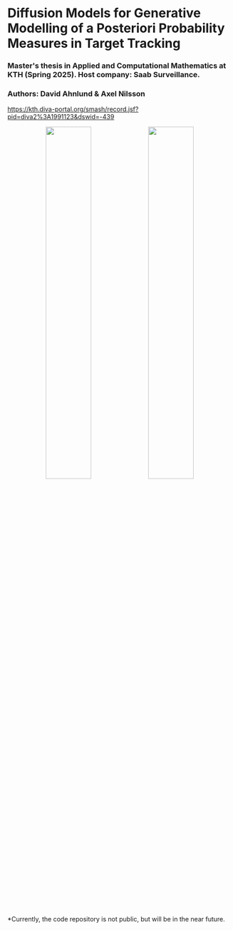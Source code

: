 # Diffusion Models for Generative Modelling of a Posteriori Probability Measures in Target Tracking
### Master's thesis in Applied and Computational Mathematics at KTH (Spring 2025). Host company: Saab Surveillance.
### Authors: David Ahnlund & Axel Nilsson
https://kth.diva-portal.org/smash/record.jsf?pid=diva2%3A1991123&dswid=-439
<p align="center">
  <img src="https://github.com/Diffusion-VT25/.github/blob/main/diffusionprocess_comp.gif?raw=true" width="45%" />
  <img src="https://github.com/Diffusion-VT25/.github/blob/main/animated_paths_rocket.gif" width="45%" />
</p>

*Currently, the code repository is not public, but will be in the near future.
